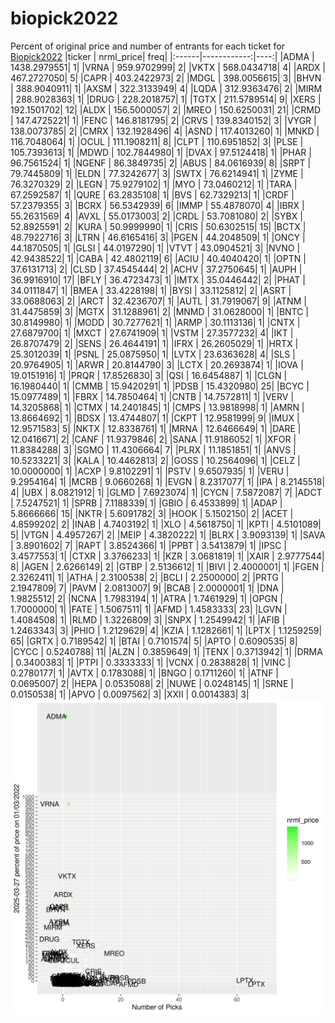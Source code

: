 # biopick2022
Percent of original price and number of entrants for each ticket for [Biopick2022](https://twitter.com/hashtag/Biopick2022)
|ticker |   nrml_price| freq|
|:------|------------:|----:|
|ADMA   | 1438.2979551|    1|
|VRNA   |  959.9702999|    2|
|VKTX   |  568.0434718|    4|
|ARDX   |  467.2727050|    5|
|CAPR   |  403.2422973|    2|
|MDGL   |  398.0056615|    3|
|BHVN   |  388.9040911|    1|
|AXSM   |  322.3133949|    4|
|LQDA   |  312.9363476|    2|
|MIRM   |  288.9028363|    1|
|DRUG   |  228.2018757|    1|
|TGTX   |  211.5789514|    9|
|XERS   |  192.1501702|   12|
|ALDX   |  156.5000057|    2|
|MREO   |  150.6250031|   21|
|CRMD   |  147.4725221|    1|
|FENC   |  146.8181795|    2|
|CRVS   |  139.8340152|    3|
|VYGR   |  138.0073785|    2|
|CMRX   |  132.1928496|    4|
|ASND   |  117.4013260|    1|
|MNKD   |  116.7048064|    1|
|OCUL   |  111.1908211|    8|
|CLPT   |  110.6951852|    3|
|PLSE   |  105.7393613|    1|
|MDWD   |  102.7844980|    1|
|DVAX   |   97.5124418|    1|
|PHAR   |   96.7561524|    1|
|NGENF  |   86.3849735|    2|
|ABUS   |   84.0616939|    8|
|SRPT   |   79.7445809|    1|
|ELDN   |   77.3242677|    3|
|SWTX   |   76.6214941|    1|
|ZYME   |   76.3270329|    2|
|LEGN   |   75.9279102|    1|
|MYO    |   73.0460212|    1|
|TARA   |   67.2592587|    1|
|QURE   |   63.2835108|    1|
|BVS    |   62.7329213|    1|
|CRDF   |   57.2379355|    3|
|BCRX   |   56.5342939|    6|
|IMMP   |   55.4878070|    4|
|IBRX   |   55.2631569|    4|
|AVXL   |   55.0173003|    2|
|CRDL   |   53.7081080|    2|
|SYBX   |   52.8925591|    2|
|KURA   |   50.9999990|    1|
|CRIS   |   50.6302515|   15|
|BCTX   |   48.7922716|    3|
|LTRN   |   46.6165416|    3|
|PGEN   |   44.2048509|    1|
|ONCY   |   44.1870505|    1|
|GLSI   |   44.0197290|    1|
|VTVT   |   43.0904521|    3|
|NVNO   |   42.9438522|    1|
|CABA   |   42.4802119|    6|
|ACIU   |   40.4040420|    1|
|OPTN   |   37.6131713|    2|
|CLSD   |   37.4545444|    2|
|ACHV   |   37.2750645|    1|
|AUPH   |   36.9916910|   17|
|BFLY   |   36.4723473|    1|
|IMTX   |   35.0446442|    2|
|PHAT   |   34.0111847|    1|
|BMEA   |   33.4228198|    1|
|BYSI   |   33.1125812|    2|
|ASRT   |   33.0688063|    2|
|ARCT   |   32.4236707|    1|
|AUTL   |   31.7919067|    9|
|ATNM   |   31.4475859|    3|
|MGTX   |   31.1288961|    2|
|MNMD   |   31.0628000|    1|
|BNTC   |   30.8149980|    1|
|MODD   |   30.7277621|    1|
|ARMP   |   30.1113136|    1|
|CNTX   |   27.6879700|    1|
|MXCT   |   27.6741909|    1|
|VSTM   |   27.3577232|    4|
|IKT    |   26.8707479|    2|
|SENS   |   26.4644191|    1|
|IFRX   |   26.2605029|    1|
|HRTX   |   25.3012039|    1|
|PSNL   |   25.0875950|    1|
|LVTX   |   23.6363628|    4|
|SLS    |   20.9764905|    1|
|ARWR   |   20.8144790|    3|
|LCTX   |   20.2693874|    1|
|IOVA   |   19.0151916|    1|
|PRQR   |   17.8526830|    3|
|QSI    |   16.6454887|    1|
|CLGN   |   16.1980440|    1|
|CMMB   |   15.9420291|    1|
|PDSB   |   15.4320980|   25|
|BCYC   |   15.0977489|    1|
|FBRX   |   14.7850464|    1|
|CNTB   |   14.7572811|    1|
|VERV   |   14.3205868|    1|
|CTMX   |   14.2401845|    1|
|CMPS   |   13.9818998|    1|
|AMRN   |   13.8664692|    1|
|BDSX   |   13.4744807|    1|
|CKPT   |   12.9581999|    9|
|IMUX   |   12.9571583|    5|
|NKTX   |   12.8338761|    1|
|MRNA   |   12.6466649|    1|
|DARE   |   12.0416671|    2|
|CANF   |   11.9379846|    2|
|SANA   |   11.9186052|    1|
|XFOR   |   11.8384288|    3|
|SGMO   |   11.4306664|    7|
|PLRX   |   11.1851851|    1|
|ANVS   |   10.5233221|    3|
|KALA   |   10.4462813|    2|
|GOSS   |   10.2564096|    1|
|CELZ   |   10.0000000|    1|
|ACXP   |    9.8102291|    1|
|PSTV   |    9.6507935|    1|
|VERU   |    9.2954164|    1|
|MCRB   |    9.0660268|    1|
|EVGN   |    8.2317077|    1|
|IPA    |    8.2145518|    4|
|UBX    |    8.0821912|    1|
|GLMD   |    7.6923074|    1|
|CYCN   |    7.5872087|    7|
|ADCT   |    7.5247521|    1|
|SPRB   |    7.1188339|    1|
|GBIO   |    6.4533899|    1|
|ADAP   |    5.8666666|   15|
|NKTR   |    5.6091782|    3|
|HOOK   |    5.1502150|    2|
|ACET   |    4.8599202|    2|
|INAB   |    4.7403192|    1|
|XLO    |    4.5618750|    1|
|KPTI   |    4.5101089|    5|
|VTGN   |    4.4957267|    2|
|MEIP   |    4.3820222|    1|
|BLRX   |    3.9093139|    1|
|SAVA   |    3.8901602|    7|
|RAPT   |    3.8524366|    1|
|PPBT   |    3.5413879|    1|
|IPSC   |    3.4577553|    1|
|CTXR   |    3.3766233|    1|
|KZR    |    3.0681819|    1|
|XAIR   |    2.9777544|    8|
|AGEN   |    2.6266149|    2|
|GTBP   |    2.5136612|    1|
|BIVI   |    2.4000001|    1|
|FGEN   |    2.3262411|    1|
|ATHA   |    2.3100538|    2|
|BCLI   |    2.2500000|    2|
|PRTG   |    2.1947809|    7|
|PAVM   |    2.0813007|    9|
|BCAB   |    2.0000001|    1|
|DNA    |    1.9825512|    2|
|NCNA   |    1.7983194|    1|
|ATRA   |    1.7461929|    1|
|OPGN   |    1.7000000|    1|
|FATE   |    1.5067511|    1|
|AFMD   |    1.4583333|   23|
|LGVN   |    1.4084508|    1|
|RLMD   |    1.3226809|    3|
|SNPX   |    1.2549942|    1|
|AFIB   |    1.2463343|    3|
|PHIO   |    1.2129629|    4|
|KZIA   |    1.1282661|    1|
|LPTX   |    1.1259259|   65|
|GRTX   |    0.7189542|    1|
|BTAI   |    0.7101574|    5|
|APTO   |    0.6090535|    8|
|CYCC   |    0.5240788|   11|
|ALZN   |    0.3859649|    1|
|TENX   |    0.3713942|    1|
|DRMA   |    0.3400383|    1|
|PTPI   |    0.3333333|    1|
|VCNX   |    0.2838828|    1|
|VINC   |    0.2780177|    1|
|AVTX   |    0.1783088|    1|
|BNGO   |    0.1711260|    1|
|ATNF   |    0.0695007|    2|
|HEPA   |    0.0535088|    2|
|NUWE   |    0.0248145|    1|
|SRNE   |    0.0150538|    1|
|APVO   |    0.0097562|    3|
|XXII   |    0.0014383|    3|
![retvspicks](biopicks.png?raw=true)
